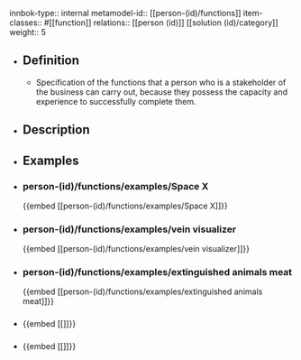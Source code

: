 innbok-type:: internal
metamodel-id:: [[person-(id)/functions]]
item-classes:: #[[function]]
relations:: [[person (id)]] [[solution (id)/category]]
weight:: 5

- ## Definition
  - Specification of the functions that a person who is a stakeholder of the business can carry out, because they possess the capacity and experience to successfully complete them.
- ## Description
- ## Examples
- ### person-(id)/functions/examples/Space X
  {{embed [[person-(id)/functions/examples/Space X]]}}
- ### person-(id)/functions/examples/vein visualizer
  {{embed [[person-(id)/functions/examples/vein visualizer]]}}
- ### person-(id)/functions/examples/extinguished animals meat
  {{embed [[person-(id)/functions/examples/extinguished animals meat]]}}
- ### 
  {{embed [[]]}}
- ### 
  {{embed [[]]}}



